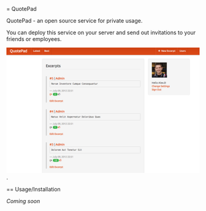 = QuotePad 

QuotePad - an open source service for private usage.

You can deploy this service on your server and send out invitations to your friends or employees.

![QuotePad screenshot](https://github.com/AlexDenisov/QuotePad/blob/master/screen.png?raw=true).

== Usage/Installation

*Coming soon*

